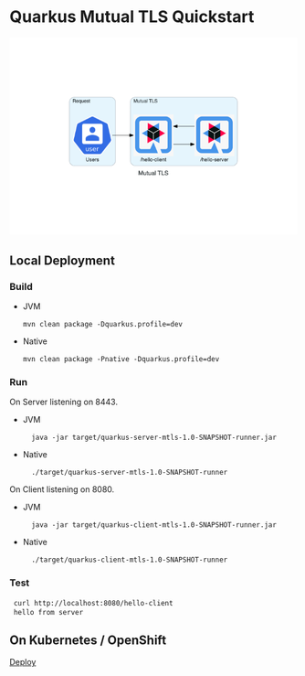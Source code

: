 # Quarkus Mutual TLS Quickstart

![mutual_tls.png](diagram/mutual_tls.png)

## Local Deployment

### Build

* JVM 
  ```
  mvn clean package -Dquarkus.profile=dev
  ```
* Native
  ```
  mvn clean package -Pnative -Dquarkus.profile=dev
  ```

### Run

On Server listening on 8443.

* JVM 
  ```
    java -jar target/quarkus-server-mtls-1.0-SNAPSHOT-runner.jar 
  ```
* Native
  ```
    ./target/quarkus-server-mtls-1.0-SNAPSHOT-runner
  ```
 
On Client listening on 8080.

* JVM 
  ```
    java -jar target/quarkus-client-mtls-1.0-SNAPSHOT-runner.jar
  ```
* Native
  ```
    ./target/quarkus-client-mtls-1.0-SNAPSHOT-runner
  ```
  
### Test

```
 curl http://localhost:8080/hello-client
 hello from server
```

## On Kubernetes / OpenShift

[Deploy](./deploy/README.md)